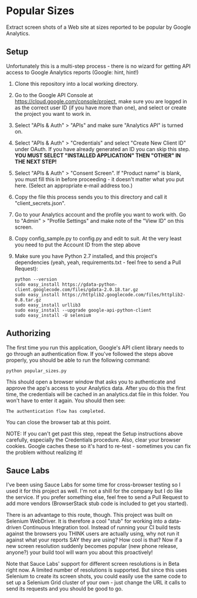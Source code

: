 Popular Sizes
=============

Extract screen shots of a Web site at sizes reported to be popular by Google
Analytics.

Setup
-----

Unfortunately this is a multi-step process - there is no wizard for getting API
access to Google Analytics reports (Google: hint, hint!)

1.  Clone this repository into a local working directory.
1.  Go to the Google API Console at https://cloud.google.com/console/project,
    make sure you are logged in as the correct user ID (if you have more than
    one), and select or create the project you want to work in.
1.  Select "APIs & Auth" > "APIs" and make sure "Analytics API" is turned on.
1.  Select "APIs & Auth" > "Credentials" and select "Create New Client ID" under
    OAuth. If you have already generated an ID you can skip this step. **YOU
    MUST SELECT "INSTALLED APPLICATION" THEN "OTHER" IN THE NEXT STEP!**
1.  Select "APIs & Auth" > "Consent Screen". If "Product name" is blank, you
    must fill this in before proceeding - it doesn't matter what you put here.
    (Select an appropriate e-mail address too.)
1.  Copy the file this process sends you to this directory and call it
    "client_secrets.json".
1.  Go to your Analytics account and the profile you want to work with. Go to
    "Admin" > "Profile Settings" and make note of the "View ID" on this screen.
1.  Copy config_sample.py to config.py and edit to suit. At the very least you
    need to put the Account ID from the step above
1.  Make sure you have Python 2.7 installed, and this project's dependencies
    (yeah, yeah, requirements.txt - feel free to send a Pull Request):

        python --version
        sudo easy_install https://gdata-python-client.googlecode.com/files/gdata-2.0.18.tar.gz
        sudo easy_install https://httplib2.googlecode.com/files/httplib2-0.8.tar.gz
        sudo easy_install urllib3
        sudo easy_install --upgrade google-api-python-client
        sudo easy_install -U selenium

Authorizing
-----------
The first time you run this application, Google's API client library needs to go
through an authentication flow. If you've followed the steps above properly, you
should be able to run the following command:

    python popular_sizes.py

This should open a browser window that asks you to authenticate and approve the
app's access to your Analytics data. After you do this the first time, the
credentials will be cached in an analytics.dat file in this folder. You won't
have to enter it again. You should then see:

    The authentication flow has completed.

You can close the browser tab at this point.

NOTE: If you can't get past this step, repeat the Setup instructions above
carefully, especially the Credentials procedure. Also, clear your browser
cookies. Google caches these so it's hard to re-test - sometimes you can fix the
problem without realizing it!


Sauce Labs
----------
I've been using Sauce Labs for some time for cross-browser testing so I used it
for this project as well. I'm not a shill for the company but I do like the
service. If you prefer something else, feel free to send a Pull Request to add
more vendors (BrowserStack stub code is included to get you started).

There is an advantage to this route, though. This project was built on Selenium
WebDriver. It is therefore a cool "stub" for working into a data-driven
Continuous Integration tool. Instead of running your CI build tests against the
browsers you THINK users are actually using, why not run it against what your
reports SAY they are using? How cool is that? Now if a new screen resolution
suddenly becomes popular (new phone release, anyone?) your build tool will warn
you about this proactively!

Note that Sauce Labs' support for different screen resolutions is in Beta right
now. A limited number of resolutions is supported. But since this uses Selenium
to create its screen shots, you could easily use the same code to set up a
Selenium Grid cluster of your own - just change the URL it calls to send its
requests and you should be good to go.
